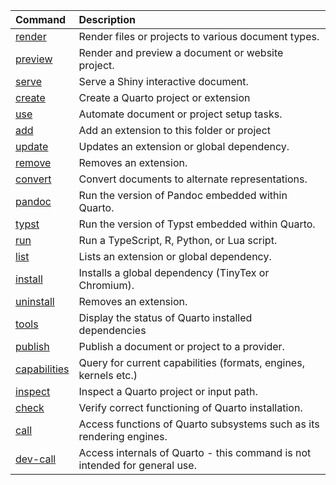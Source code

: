 |Command      |Description                                                                |
|:------------|:--------------------------------------------------------------------------|
|[render](render.qmd)|Render files or projects to various document types.                        |
|[preview](preview.qmd)|Render and preview a document or website project.                          |
|[serve](serve.qmd)|Serve a Shiny interactive document.                                        |
|[create](create.qmd)|Create a Quarto project or extension                                       |
|[use](use.qmd)|Automate document or project setup tasks.                                  |
|[add](add.qmd)|Add an extension to this folder or project                                 |
|[update](update.qmd)|Updates an extension or global dependency.                                 |
|[remove](remove.qmd)|Removes an extension.                                                      |
|[convert](convert.qmd)|Convert documents to alternate representations.                            |
|[pandoc](pandoc.qmd)|Run the version of Pandoc embedded within Quarto.                          |
|[typst](typst.qmd)|Run the version of Typst embedded within Quarto.                           |
|[run](run.qmd)|Run a TypeScript, R, Python, or Lua script.                                |
|[list](list.qmd)|Lists an extension or global dependency.                                   |
|[install](install.qmd)|Installs a global dependency (TinyTex or Chromium).                        |
|[uninstall](uninstall.qmd)|Removes an extension.                                                      |
|[tools](tools.qmd)|Display the status of Quarto installed dependencies                        |
|[publish](publish.qmd)|Publish a document or project to a provider.                               |
|[capabilities](capabilities.qmd)|Query for current capabilities (formats, engines, kernels etc.)            |
|[inspect](inspect.qmd)|Inspect a Quarto project or input path.                                    |
|[check](check.qmd)|Verify correct functioning of Quarto installation.                         |
|[call](call.qmd)|Access functions of Quarto subsystems such as its rendering engines.       |
|[dev-call](dev-call.qmd)|Access internals of Quarto - this command is not intended for general use. |
